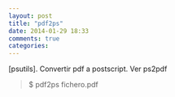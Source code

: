 ```yaml
---
layout: post
title: "pdf2ps"
date: 2014-01-29 18:33
comments: true
categories: 
---
```

[psutils]. Convertir pdf a postscript. Ver ps2pdf

>$ pdf2ps fichero.pdf

